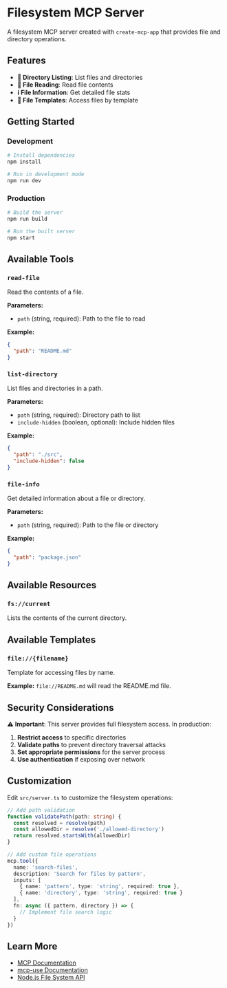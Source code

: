 # Filesystem MCP Server

A filesystem MCP server created with `create-mcp-app` that provides file and directory operations.

## Features

- **📁 Directory Listing**: List files and directories
- **📄 File Reading**: Read file contents
- **ℹ️ File Information**: Get detailed file stats
- **🎯 File Templates**: Access files by template

## Getting Started

### Development

```bash
# Install dependencies
npm install

# Run in development mode
npm run dev
```

### Production

```bash
# Build the server
npm run build

# Run the built server
npm start
```

## Available Tools

### `read-file`

Read the contents of a file.

**Parameters:**

- `path` (string, required): Path to the file to read

**Example:**

```json
{
  "path": "README.md"
}
```

### `list-directory`

List files and directories in a path.

**Parameters:**

- `path` (string, required): Directory path to list
- `include-hidden` (boolean, optional): Include hidden files

**Example:**

```json
{
  "path": "./src",
  "include-hidden": false
}
```

### `file-info`

Get detailed information about a file or directory.

**Parameters:**

- `path` (string, required): Path to the file or directory

**Example:**

```json
{
  "path": "package.json"
}
```

## Available Resources

### `fs://current`

Lists the contents of the current directory.

## Available Templates

### `file://{filename}`

Template for accessing files by name.

**Example:** `file://README.md` will read the README.md file.

## Security Considerations

⚠️ **Important**: This server provides full filesystem access. In production:

1. **Restrict access** to specific directories
2. **Validate paths** to prevent directory traversal attacks
3. **Set appropriate permissions** for the server process
4. **Use authentication** if exposing over network

## Customization

Edit `src/server.ts` to customize the filesystem operations:

```typescript
// Add path validation
function validatePath(path: string) {
  const resolved = resolve(path)
  const allowedDir = resolve('./allowed-directory')
  return resolved.startsWith(allowedDir)
}

// Add custom file operations
mcp.tool({
  name: 'search-files',
  description: 'Search for files by pattern',
  inputs: [
    { name: 'pattern', type: 'string', required: true },
    { name: 'directory', type: 'string', required: true }
  ],
  fn: async ({ pattern, directory }) => {
    // Implement file search logic
  }
})
```

## Learn More

- [MCP Documentation](https://modelcontextprotocol.io)
- [mcp-use Documentation](https://docs.mcp-use.io)
- [Node.js File System API](https://nodejs.org/api/fs.html)
